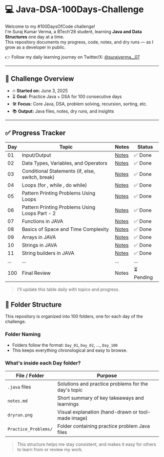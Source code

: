 # 💻 Java-DSA-100Days-Challenge

Welcome to my #100DaysOfCode challenge!  
I'm Suraj Kumar Verma, a BTech’28 student, learning **Java and Data Structures** one day at a time.  
This repository documents my progress, code, notes, and dry runs — as I grow as a developer in public.

👉 Follow my daily learning journey on Twitter/X: [@surajverma__07](https://x.com/surajverma__07)

---

## 📅 Challenge Overview

- 🔥 **Started on:** June 3, 2025  
- ⏳ **Goal:** Practice Java + DSA for 100 consecutive days  
- 🛠️ **Focus:** Core Java, DSA, problem solving, recursion, sorting, etc.  
- 📚 **Output:** Java files, notes, dry runs, and insights

---

## ✅ Progress Tracker

| Day | Topic                              | Notes                      | Status   |
|-----|----------------------------------|----------------------------|----------|
| 01  | Input/Output                     | [Notes](Day_01/notes.md)   | ✅ Done  |
| 02  | Data Types, Variables, and Operators | [Notes](Day_02/notes.md) | ✅ Done  |
| 03  | Conditional Statements (if, else, switch, break) | [Notes](Day_03/notes.md) | ✅ Done  |
| 04  | Loops (for , while , do while) | [Notes](Day_04/notes.md) | ✅ Done  |
| 05  | Pattern Printing Problems Using Loops | [Notes](Day_05/notes.md) | ✅ Done  |
| 06  | Pattern Printing Problems Using Loops Part - 2 | [Notes](Day_06/notes.md) | ✅ Done  |
| 07  |Functions in JAVA| [Notes](Day_07/notes.md) | ✅ Done  |
| 08  |Basics of Space and Time Complexity| [Notes](Day_08/notes.md) | ✅ Done  |
| 09  |Arrays in JAVA| [Notes](Day_09/notes.md) | ✅ Done  |
| 10  |Strings in JAVA| [Notes](Day_10/notes.md) | ✅ Done  |
| 11  |String builders in JAVA| [Notes](Day_11/notes.md) | ✅ Done  |
| ... | ...                            | ...                        | ...      |
| 100 | Final Review                   | Notes  | ⏳ Pending |

> I'll update this table daily with topics and progress.


## 📁 Folder Structure

This repository is organized into 100 folders, one for each day of the challenge.

### Folder Naming

- Folders follow the format: `Day_01`, `Day_02`, ..., `Day_100`
- This keeps everything chronological and easy to browse.

### What's inside each Day folder?

| File / Folder           | Purpose                                               |
|------------------------|-------------------------------------------------------|
| `.java` files           | Solutions and practice problems for the day's topic   |
| `notes.md`              | Short summary of key takeaways and learnings          |
| `dryrun.png`            | Visual explanation (hand-drawn or tool-made image)    |
| `Practice_Problems/`    | Folder containing practice problem Java files         |

> This structure helps me stay consistent, and makes it easy for others to learn from or review my work.
